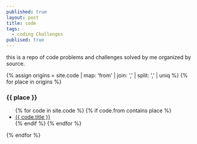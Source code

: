 ```yaml
---
published: true
layout: post
title: code
tags:
  - coding Challenges
publised: true
---
```



this is a repo of code problems and challenges solved by me organized by source.



{% assign origins =  site.code | map: 'from' | join: ','  | split: ',' | uniq %}
{% for place in origins %}
  <h3>{{ place }}</h3>
  <ul>
  {% for code in site.code %}
    {% if code.from contains place %}
    <li><a href="{{ code.url }}">{{ code.title }}</a></li>
    {% endif %}
  {% endfor %}
  </ul>
{% endfor %}
